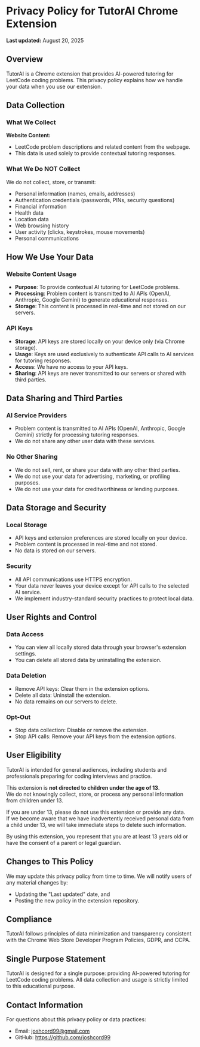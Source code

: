 # Privacy Policy for TutorAI Chrome Extension

**Last updated:** August 20, 2025

## Overview

TutorAI is a Chrome extension that provides AI-powered tutoring for LeetCode coding problems. This privacy policy explains how we handle your data when you use our extension.

## Data Collection

### What We Collect

**Website Content:**

- LeetCode problem descriptions and related content from the webpage.
- This data is used solely to provide contextual tutoring responses.

### What We Do NOT Collect

We do not collect, store, or transmit:

- Personal information (names, emails, addresses)
- Authentication credentials (passwords, PINs, security questions)
- Financial information
- Health data
- Location data
- Web browsing history
- User activity (clicks, keystrokes, mouse movements)
- Personal communications

## How We Use Your Data

### Website Content Usage

- **Purpose**: To provide contextual AI tutoring for LeetCode problems.
- **Processing**: Problem content is transmitted to AI APIs (OpenAI, Anthropic, Google Gemini) to generate educational responses.
- **Storage**: This content is processed in real-time and not stored on our servers.

### API Keys

- **Storage**: API keys are stored locally on your device only (via Chrome storage).
- **Usage**: Keys are used exclusively to authenticate API calls to AI services for tutoring responses.
- **Access**: We have no access to your API keys.
- **Sharing**: API keys are never transmitted to our servers or shared with third parties.

## Data Sharing and Third Parties

### AI Service Providers

- Problem content is transmitted to AI APIs (OpenAI, Anthropic, Google Gemini) strictly for processing tutoring responses.
- We do not share any other user data with these services.

### No Other Sharing

- We do not sell, rent, or share your data with any other third parties.
- We do not use your data for advertising, marketing, or profiling purposes.
- We do not use your data for creditworthiness or lending purposes.

## Data Storage and Security

### Local Storage

- API keys and extension preferences are stored locally on your device.
- Problem content is processed in real-time and not stored.
- No data is stored on our servers.

### Security

- All API communications use HTTPS encryption.
- Your data never leaves your device except for API calls to the selected AI service.
- We implement industry-standard security practices to protect local data.

## User Rights and Control

### Data Access

- You can view all locally stored data through your browser's extension settings.
- You can delete all stored data by uninstalling the extension.

### Data Deletion

- Remove API keys: Clear them in the extension options.
- Delete all data: Uninstall the extension.
- No data remains on our servers to delete.

### Opt-Out

- Stop data collection: Disable or remove the extension.
- Stop API calls: Remove your API keys from the extension options.

## User Eligibility

TutorAI is intended for general audiences, including students and professionals preparing for coding interviews and practice.

This extension is **not directed to children under the age of 13**.  
We do not knowingly collect, store, or process any personal information from children under 13.

If you are under 13, please do not use this extension or provide any data.  
If we become aware that we have inadvertently received personal data from a child under 13, we will take immediate steps to delete such information.

By using this extension, you represent that you are at least 13 years old or have the consent of a parent or legal guardian.

## Changes to This Policy

We may update this privacy policy from time to time. We will notify users of any material changes by:

- Updating the "Last updated" date, and
- Posting the new policy in the extension repository.

## Compliance

TutorAI follows principles of data minimization and transparency consistent with the Chrome Web Store Developer Program Policies, GDPR, and CCPA.

## Single Purpose Statement

TutorAI is designed for a single purpose: providing AI-powered tutoring for LeetCode coding problems. All data collection and usage is strictly limited to this educational purpose.

## Contact Information

For questions about this privacy policy or data practices:

- Email: joshcord99@gmail.com
- GitHub: https://github.com/joshcord99
